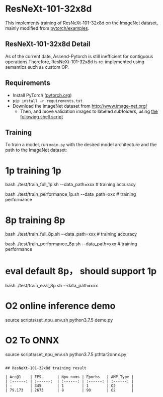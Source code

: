 # ResNeXt-101-32x8d

This implements training of ResNeXt-101-32x8d on the ImageNet dataset, mainly modified from [pytorch/examples](https://github.com/pytorch/examples/tree/master/imagenet).

## ResNeXt-101-32x8d Detail

As of the current date, Ascend-Pytorch is still inefficient for contiguous operations.Therefore, ResNeXt-101-32x8d is re-implemented using semantics such as custom OP.


## Requirements

- Install PyTorch ([pytorch.org](http://pytorch.org))
- `pip install -r requirements.txt`
- Download the ImageNet dataset from http://www.image-net.org/
    - Then, and move validation images to labeled subfolders, using [the following shell script](https://raw.githubusercontent.com/soumith/imagenetloader.torch/master/valprep.sh)

## Training

To train a model, run `main.py` with the desired model architecture and the path to the ImageNet dataset:

# 1p training 1p
bash ./test/train_full_1p.sh  --data_path=xxx          # training accuracy

bash ./test/train_performance_1p.sh  --data_path=xxx   # training performance

# 8p training 8p
bash ./test/train_full_8p.sh  --data_path=xxx          # training accuracy

bash ./test/train_performance_8p.sh  --data_path=xxx   # training performance

# eval default 8p， should support 1p
bash ./test/train_eval_8p.sh  --data_path=xxx

# O2 online inference demo
source scripts/set_npu_env.sh
python3.7.5 demo.py

# O2 To ONNX
source scripts/set_npu_env.sh
python3.7.5 pthtar2onnx.py


```

## ResNeXt-101-32x8d training result

| Acc@1    | FPS       | Npu_nums | Epochs   | AMP_Type |
| :------: | :------:  | :------: | :------: | :------: |
| -        | 345       | 1        | 1        | O2       |
| 79.173   | 2673      | 8        | 90       | O2       |
